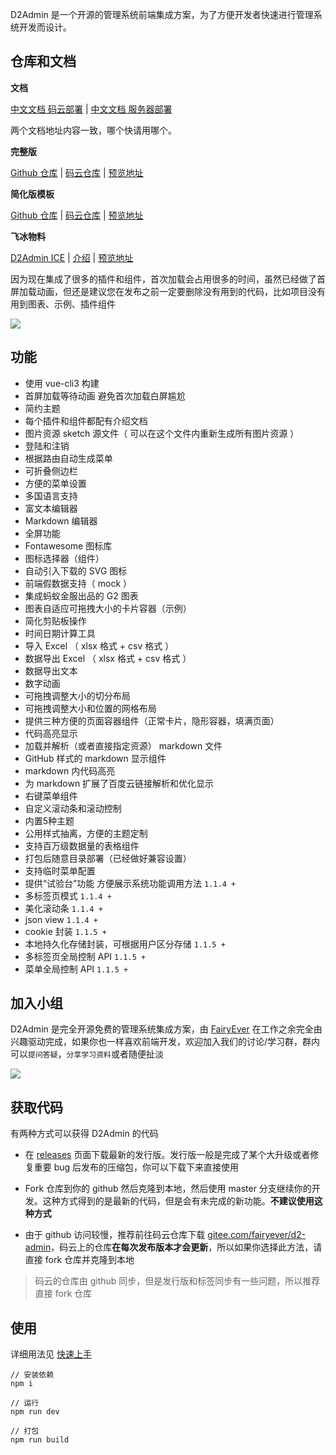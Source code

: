 D2Admin 是一个开源的管理系统前端集成方案，为了方便开发者快速进行管理系统开发而设计。

## 仓库和文档

**文档**

[中文文档 码云部署](http://d2admin.fairyever.com/zh/) | 
[中文文档 服务器部署](http://app.d3collection.cn/d2-admin-doc/lastest/zh/)

两个文档地址内容一致，哪个快请用哪个。

**完整版**

[Github 仓库](https://github.com/d2-projects/d2-admin) | 
[码云仓库](https://gitee.com/fairyever/d2-admin) | 
[预览地址](https://fairyever.gitee.io/d2-admin-preview)

**简化版模板**

[Github 仓库](https://github.com/d2-projects/d2-admin-start-kit) | 
[码云仓库](https://gitee.com/fairyever/d2-admin-start-kit) | 
[预览地址](https://fairyever.gitee.io/d2-admin-start-kit-preview)

**飞冰物料**

[D2Admin ICE](https://alibaba.github.io/ice/scaffold?type=vue) | 
[介绍](https://juejin.im/post/5b6349716fb9a04f834669d6) | 
[预览地址](https://fairyever.gitee.io/d2-admin-ice-preview)

因为现在集成了很多的插件和组件，首次加载会占用很多的时间，虽然已经做了首屏加载动画，但还是建议您在发布之前一定要删除没有用到的代码，比如项目没有用到图表、示例、插件组件

<img src="https://raw.githubusercontent.com/FairyEver/d2-admin/master/dev/github/preview@2x.png"/>

## 功能

* 使用 vue-cli3 构建
* 首屏加载等待动画 避免首次加载白屏尴尬
* 简约主题
* 每个插件和组件都配有介绍文档
* 图片资源 sketch 源文件（ 可以在这个文件内重新生成所有图片资源 ）
* 登陆和注销
* 根据路由自动生成菜单
* 可折叠侧边栏
* 方便的菜单设置
* 多国语言支持
* 富文本编辑器
* Markdown 编辑器
* 全屏功能
* Fontawesome 图标库
* 图标选择器（组件）
* 自动引入下载的 SVG 图标
* 前端假数据支持（ mock ）
* 集成蚂蚁金服出品的 G2 图表
* 图表自适应可拖拽大小的卡片容器（示例）
* 简化剪贴板操作
* 时间日期计算工具
* 导入 Excel （ xlsx 格式 + csv 格式 ）
* 数据导出 Excel （ xlsx 格式 + csv 格式 ）
* 数据导出文本
* 数字动画
* 可拖拽调整大小的切分布局
* 可拖拽调整大小和位置的网格布局
* 提供三种方便的页面容器组件（正常卡片，隐形容器，填满页面）
* 代码高亮显示
* 加载并解析（或者直接指定资源） markdown 文件
* GitHub 样式的 markdown 显示组件
* markdown 内代码高亮
* 为 markdown 扩展了百度云链接解析和优化显示
* 右键菜单组件
* 自定义滚动条和滚动控制
* 内置5种主题
* 公用样式抽离，方便的主题定制
* 支持百万级数据量的表格组件
* 打包后随意目录部署（已经做好兼容设置）
* 支持临时菜单配置
* 提供“试验台”功能 方便展示系统功能调用方法 `1.1.4 +`
* 多标签页模式 `1.1.4 +`
* 美化滚动条 `1.1.4 +`
* json view `1.1.4 +`
* cookie 封装 `1.1.5 +`
* 本地持久化存储封装，可根据用户区分存储 `1.1.5 +`
* 多标签页全局控制 API `1.1.5 +`
* 菜单全局控制 API `1.1.5 +`

## 加入小组

D2Admin 是完全开源免费的管理系统集成方案，由 [FairyEver](https://github.com/FairyEver) 在工作之余完全由兴趣驱动完成，如果你也一样喜欢前端开发，欢迎加入我们的讨论/学习群，群内可以`提问答疑`，`分享学习资料`或者随便扯淡

<img src="https://raw.githubusercontent.com/FairyEver/d2-admin/master/dev/github/join@2x.png"/>

## 获取代码

有两种方式可以获得 D2Admin 的代码

* 在 [releases](https://github.com/d2-projects/d2-admin/releases) 页面下载最新的发行版。发行版一般是完成了某个大升级或者修复重要 bug 后发布的压缩包，你可以下载下来直接使用

* Fork 仓库到你的 github 然后克隆到本地，然后使用 master 分支继续你的开发。这种方式得到的是最新的代码，但是会有未完成的新功能。**不建议使用这种方式**

* 由于 github 访问较慢，推荐前往码云仓库下载 [gitee.com/fairyever/d2-admin](https://gitee.com/fairyever/d2-admin)，码云上的仓库**在每次发布版本才会更新**，所以如果你选择此方法，请直接 fork 仓库并克隆到本地

> 码云的仓库由 github 同步，但是发行版和标签同步有一些问题，所以推荐直接 fork 仓库

## 使用

详细用法见 [快速上手](http://app.d3collection.cn/d2-admin-doc/lastest/zh/learn-guide/getting-started.html)

```
// 安装依赖
npm i

// 运行
npm run dev

// 打包
npm run build
```